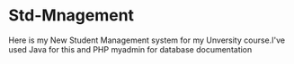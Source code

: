 # Std-Mnagement

Here is my New Student Management system for my Unversity course.I've used Java for this and PHP myadmin for database documentation
